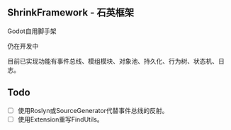 ﻿## ShrinkFramework - 石英框架
Godot自用脚手架

仍在开发中

目前已实现功能有事件总线、模组模块、对象池、持久化、行为树、状态机、日志。
## Todo
- [ ] 使用Roslyn或SourceGenerator代替事件总线的反射。
- [ ] 使用Extension重写FindUtils。
